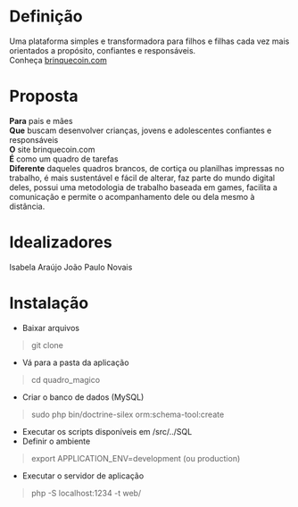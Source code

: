 # Definição
Uma plataforma simples e transformadora para filhos e filhas cada vez mais orientados a propósito, confiantes e responsáveis.<br />
Conheça [brinquecoin.com](http://brinquecoin.com)

# Proposta
**Para** pais e mães <br />
**Que** buscam desenvolver crianças, jovens e adolescentes confiantes e responsáveis <br />
**O** site brinquecoin.com <br />
**É** como um quadro de tarefas <br />
**Diferente** daqueles quadros brancos, de cortiça ou planilhas impressas no trabalho, é mais sustentável e fácil de alterar, faz parte do mundo digital deles, possui uma metodologia de trabalho baseada em games, facilita a comunicação e permite o acompanhamento dele ou dela mesmo à distância.

# Idealizadores
Isabela Araújo
João Paulo Novais

# Instalação
* Baixar arquivos
> git clone
* Vá para a pasta da aplicação
> cd quadro_magico
* Criar o banco de dados (MySQL)
> sudo php bin/doctrine-silex orm:schema-tool:create
* Executar os scripts disponíveis em /src/../SQL
* Definir o ambiente
> export APPLICATION_ENV=development (ou production)
* Executar o servidor de aplicação
> php -S localhost:1234 -t web/

